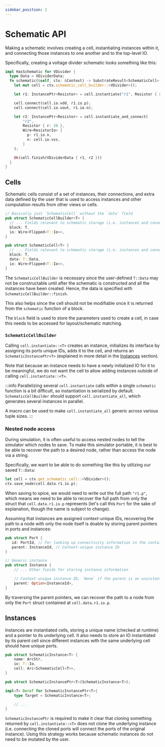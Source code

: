 ```yaml
---
sidebar_position: 2
---
```


# Schematic API

Making a schematic involves creating a cell, instantiating instances within it, and 
connecting those instances to one another and to the top-level IO.

Specifically, creating a voltage divider schematic looks something like this:

```rust
impl HasSchematic for VDivider {
  type Data = VDividerData;
  fn schematic(&self, ctx: &Context) -> SubstrateResult<SchematicCell> {
    let mut cell = ctx.schematic_cell_builder::<VDivider>();

    let r1: InstancePtr<Resistor> = cell.instantiate("r1", Resistor { r: 10 });

    cell.connect(cell.io.vdd, r1.io.p);
    cell.connect(cell.io.vout, r1.io.n);

    let r2: InstancePtr<Resistor> = cell.instantiate_and_connect(
        "r2",
        Resistor { r: 20 },
        Wire<ResistorIo> {
          p: r1.io.n,
          n: cell.io.vss,
        }
    );

    Ok(cell.finish(VDividerData { r1, r2 }))
  }
}
```

## Cells

Schematic cells consist of a set of instances, their connections, and extra 
data defined by the user that is used to access instances and other computation results from other views or cells.

```rust
// Basically just `SchematicCell` without the `data` field
pub struct SchematicCellBuilder<T> {
  // ... Fields relevant to schematic storage (i.e. instances and connections)
  block: T,
  io: Wire<Flipped<T::Io>>,
}

pub struct SchematicCell<T> {
  // ... Fields relevant to schematic storage (i.e. instances and connections)
  block: T,
  data: T::Data,
  io: Wire<Flipped<T::Io>>,
}
```

The `SchematicCellBuilder` is necessary since the user-defined `T::Data` may not be 
constructable until after the schematic is constructed and all the instances have been 
created. Hence, the data is specified with `SchematicCellBuilder::finish`. 

This also helps since the cell should not be modifiable once it is returned from 
the `schematic` function of a block.

The `block` field is used to store the parameters used to create a cell, in case this needs to be accessed for layout/schematic matching.

### `SchematicCellBuilder`

Calling `cell.instantiate::<T>` creates an instance, initializes its interface by assigning its ports unique IDs, adds it to the cell, and returns an `SchematicInstancePtr<T>` (explained in more detail in the [Instances](#instances) section).

Note that because an instance needs to have a newly initialized IO for it to be meaningful, we do not want the cell to allow adding instances outside of calling `cell.instantiate::<T>`.

:::info
Parallelizing several `cell.instantiate` calls within a single `schematic` function is a bit difficult,
so instantiation is serialized by default. `SchematicCellBuilder` should support `cell.instantiate_all`,
which generates several instances in parallel.

A macro can be used to make `cell.instantiate_all` generic across various tuple sizes.
:::


### Nested node access

During simulation, it is often useful to access nested nodes to tell the simulator which nodes to save. 
To make this simulator portable, it is best to be able to recover the path to a desired node, 
rather than access the node via a string.

Specifically, we want to be able to do something like this by utilizing our saved `T::Data`:

```rust
let cell = ctx.get_schematic_cell::<VDivider>();
ctx.save_node(cell.data.r1.io.p);
```

When saving to spice, we would need to write out the full path `"r1.p"`, which means we need to be able to recover the full path from only the struct that `cell.data.r1.io.p` represents (let's call this `Port` for the sake of explanation, though the name is subject to change).

Assuming that instances are assigned context-unique IDs, recovering the path to a node with only the node itself is doable by storing parent pointers in ports and instances:

```rust
pub struct Port {
   id: PortId, // For looking up connectivity information in the containing cell.
   parent: InstanceId, // Context-unique instance ID
}

// Generic instance
pub struct Instance {
    // ... Other fields for storing instance information

    // Context-unique instance ID, `None` if the parent is an uninstantiated cell
    parent: Option<InstanceId>, 
}
```

By traversing the parent pointers, we can recover the path to a node from only the 
`Port` struct contained at `cell.data.r1.io.p`.


## Instances

Instances are instantiated cells, storing a unique name (checked at runtime) and a pointer to its underlying
cell. It also needs to store an IO instantiated by its parent cell since different instances with the same underlying cell should have unique ports.

```rust
pub struct SchematicInstance<T> {
    name: ArcStr,
    io: T::Io,
    cell: Arc<SchematicCell<T>>,
}

pub struct SchematicInstancePtr<T>(SchematicInstance<T>);

impl<T> Deref for SchematicInstancePtr<T>{
    type Target = SchematicInstance<T>;

    // ...
}
```

`SchematicInstancePtr` is required to make it clear that cloning something returned by 
`cell.instantiate::<T>` does not clone the underlying instance (i.e. connecting the cloned 
ports will connect the ports of the original instance). Using this strategy works because 
schematic instances do not need to be mutated by the user.
